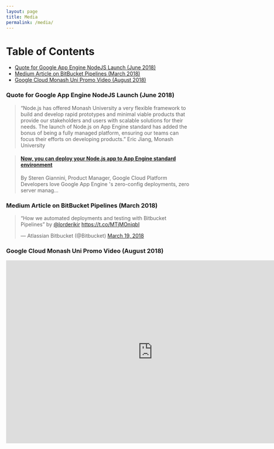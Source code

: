 ```yaml
---
layout: page
title: Media
permalink: /media/
---
```


<h1>Table of Contents</h1>
<!-- TOC -->

- [Quote for Google App Engine NodeJS Launch (June 2018)](#quote-for-google-app-engine-nodejs-launch-june-2018)
- [Medium Article on BitBucket Pipelines (March 2018)](#medium-article-on-bitbucket-pipelines-march-2018)
- [Google Cloud Monash Uni Promo Video (August 2018)](#google-cloud-monash-uni-promo-video-august-2018)

<!-- /TOC -->


### Quote for Google App Engine NodeJS Launch (June 2018)
> “Node.js has offered Monash University a very flexible framework to build and develop rapid prototypes and minimal viable products that provide our stakeholders and users with scalable solutions for their needs. The launch of Node.js on App Engine standard has added the bonus of being a fully managed platform, ensuring our teams can focus their efforts on developing products.”
> Eric Jiang, Monash University

<blockquote class="embedly-card"><h4><a href="https://cloudplatform.googleblog.com/2018/06/Now-you-can-deploy-your-Node-js-app-to-App-Engine-standard-environment.html">Now, you can deploy your Node.js app to App Engine standard environment</a></h4><p>By Steren Giannini, Product Manager, Google Cloud Platform Developers love Google App Engine 's zero-config deployments, zero server manag...</p></blockquote>
<script async src="//cdn.embedly.com/widgets/platform.js" charset="UTF-8"></script>

### Medium Article on BitBucket Pipelines (March 2018)
<blockquote class="twitter-tweet" data-lang="en"><p lang="en" dir="ltr">“How we automated deployments and testing with Bitbucket Pipelines” by <a href="https://twitter.com/lorderikir?ref_src=twsrc%5Etfw">@lorderikir</a> <a href="https://t.co/MTjMOniqbI">https://t.co/MTjMOniqbI</a></p>&mdash; Atlassian Bitbucket (@Bitbucket) <a href="https://twitter.com/Bitbucket/status/975773227489226752?ref_src=twsrc%5Etfw">March 19, 2018</a></blockquote> <script async src="https://platform.twitter.com/widgets.js" charset="utf-8"></script> 


### Google Cloud Monash Uni Promo Video (August 2018)

<iframe width="800" height="500" src="https://www.youtube.com/embed/AlSS3d9QHOk" frameborder="0" allow="autoplay; encrypted-media" allowfullscreen></iframe>